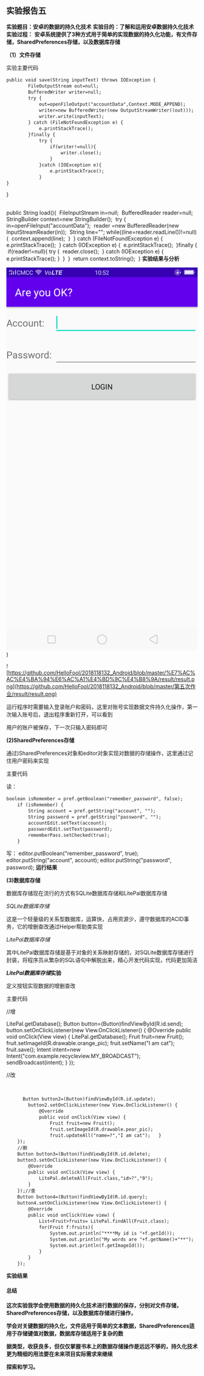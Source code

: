 ##                                       **实验报告五**

**实验题目：安卓的数据的持久化技术**
**实验目的：了解和运用安卓数据持久化技术**
**实验过程：**
**安卓系统提供了3种方式用于简单的实现数据的持久化功能，有文件存储，SharedPreferences存储，以及数据库存储**

**（1）文件存储**

实验主要代码



    public void save(String inputText) throws IOException {
            FileOutputStream out=null;
            BufferedWriter writer=null;
            try {
                out=openFileOutput("accountData",Context.MODE_APPEND);
                writer=new BufferedWriter(new OutputStreamWriter((out)));
                writer.write(inputText);
            } catch (FileNotFoundException e) {
                e.printStackTrace();
            }finally {
                try {
                    if(writer!=null){
                        writer.close();
                    }
                }catch (IOException e){
                    e.printStackTrace();
                }
    }

}


​    
​    public String load(){
​        FileInputStream in=null;
​        BufferedReader reader=null;
​        StringBuilder context=new StringBuilder();
​        try {
​            in=openFileInput("accountData");
​            reader =new BufferedReader(new InputStreamReader(in));
​            String line="";
​            while((line=reader.readLine())!=null){
​                context.append(line);
​            }
​        } catch (FileNotFoundException e) {
​            e.printStackTrace();
​        } catch (IOException e) {
​            e.printStackTrace();
​        }finally {
​            if(reader!=null){
​                try {
​                    reader.close();
​                } catch (IOException e) {
​                    e.printStackTrace();
​                }
​            }
​        }
​        return context.toString();
​    }
**实验结果与分析**

![](https://github.com/HelloFool/2018118132_Android/blob/master/广播/photo/c364963e84b55cb72acfd18f0bf240c.png) )

 ![https://github.com/HelloFool/2018118132_Android/blob/master/%E7%AC%AC%E4%BA%94%E6%AC%A1%E4%BD%9C%E4%B8%9A/result/result.png](https://github.com/HelloFool/2018118132_Android/blob/master/第五次作业/result/result.png) 

运行程序时需要输入登录账户和密码，这里对账号实现数据文件持久化操作，第一次输入账号后，退出程序重新打开，可以看到

用户的账户被保存，下一次只输入密码即可

**(2)SharedPreferences存储**

通过)SharedPreferences对象和editor对象实现对数据的存储操作，这里通过记住用户密码来实现

主要代码

读：

    boolean isRemember = pref.getBoolean("remember_password", false);
        if (isRemember) {
            String account = pref.getString("account", "");
            String password = pref.getString("password", "");
            accountEdit.setText(account);
            passwordEdit.setText(password);
            rememberPass.setChecked(true);
        }

写：
                        editor.putBoolean("remember_password", true);
                        editor.putString("account", account);
                        editor.putString("password", password);
**运行结果**

**(3)数据库存储**

数据库存储现在流行的方式有SQLite数据库存储和LitePal数据库存储

*SQLite数据库存储*

这是一个轻量级的关系型数据库，运算快，占用资源少，遵守数据库的ACID事务，它的增删查改通过Helper帮助类实现

*LitePal数据库存储*

其中LitePal数据库存储是基于对象的关系映射存储的，对SQLite数据库存储进行封装，将程序员从繁杂的SQL语句中解脱出来，精心开发代码实现，代码更加简洁

***LitePal数据库存储*实验**

定义按钮实现数据的增删查改

主要代码

//增

LitePal.getDatabase();
  Button button=(Button)findViewById(R.id.send);
        button.setOnClickListener(new View.OnClickListener() {
            @Override
            public void onClick(View view) {
                LitePal.getDatabase();
                Fruit fruit=new Fruit();
                fruit.setImageId(R.drawable.orange_pic);
                fruit.setName("I am cat");
                fruit.save();
                Intent intent=new Intent("com.example.recycleview.MY_BROADCAST");
                sendBroadcast(intent);
            }
        });

//改

​       

          Button button2=(Button)findViewById(R.id.update);
            button2.setOnClickListener(new View.OnClickListener() {
                @Override
                public void onClick(View view) {
                    Fruit fruit=new Fruit();
                    fruit.setImageId(R.drawable.pear_pic);
                    fruit.updateAll("name=?","I am cat");   }
        });
        //删
        Button button3=(Button)findViewById(R.id.delete);
        button3.setOnClickListener(new View.OnClickListener() {
            @Override
            public void onClick(View view) {
                LitePal.deleteAll(Fruit.class,"id>?","9");
            }
        });//查
        Button button4=(Button)findViewById(R.id.query);
        button4.setOnClickListener(new View.OnClickListener() {
            @Override
            public void onClick(View view) {
                List<Fruit>fruits= LitePal.findAll(Fruit.class);
                for(Fruit f:fruits){
                    System.out.println("****My id is "+f.getId());
                    System.out.println("My words are "+f.getName()+"**");
                    System.out.println(f.getImageId());
                }
            }
        });
**实验结果**





#### 总结

**这次实验我学会使用数据的持久化技术进行数据的保存，分别对文件存储，SharedPreferences存储，以及数据库存储进行操作，**

**学会对关键数据的持久化，文件适用于简单的文本数据，SharedPreferences适用于存储键值对数据，数据库存储适用于复杂的数**

**据类型，收获良多，但仅仅掌握书本上的数据存储操作是远远不够的，持久化技术更为精细的用法要在未来项目实际需求来继续**

**探索和学习。**

